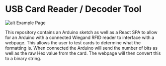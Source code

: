 # USB Card Reader / Decoder Tool

![alt Example Page](https://github.com/Alavas/reader-helper/blob/master/images/carddecodertool.png)

This repository contains an Arduino sketch as well as a React SPA to allow for an Arduino with a connected Wiegand RFID reader to interface with a webpage. This allows the user to test cards to determine what the formatting is. When connected the Arduino will send the number of bits as well as the raw Hex value from the card. The webpage will then convert this to a binary string.
